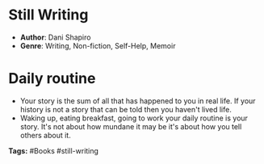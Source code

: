# Still Writing
- **Author**: Dani Shapiro 
- **Genre**: Writing, Non-fiction, Self-Help, Memoir 

# Daily routine
- Your story is the sum of all that has happened to you in real life. If your history is not a story that can be told then you haven't lived life. 
- Waking up, eating breakfast, going to work your daily routine is your story. It's not about how mundane it may be it's about how you tell others about it.

**Tags:** #Books #still-writing